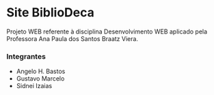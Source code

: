 # Site BiblioDeca

Projeto WEB referente à disciplina Desenvolvimento WEB aplicado pela Professora Ana Paula dos Santos Braatz Viera.

### Integrantes

- Angelo H. Bastos
- Gustavo Marcelo
- Sidnei Izaias
